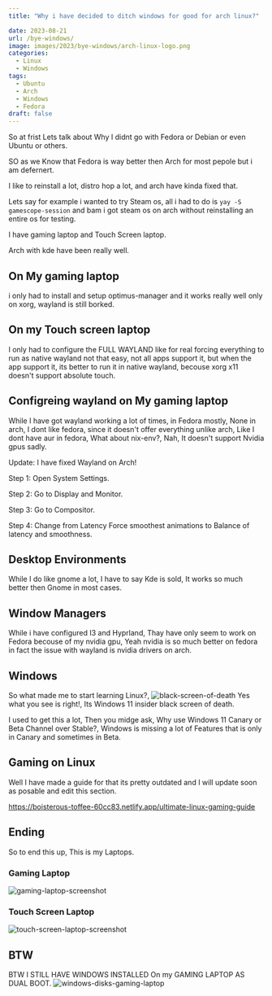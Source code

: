 ```yaml
---
title: "Why i have decided to ditch windows for good for arch linux?"

date: 2023-08-21
url: /bye-windows/
image: images/2023/bye-windows/arch-linux-logo.png
categories:
  - Linux
  - Windows
tags:
  - Ubuntu
  - Arch
  - Windows
  - Fedora
draft: false
---
```

<!--more-->

So at frist Lets talk about Why I didnt go with Fedora or Debian or even Ubuntu or others.

SO as we Know that Fedora is way better then Arch for most pepole but i am defernert.

I like to reinstall a lot, distro hop a lot, and arch have kinda fixed that.

Lets say for example i wanted to try Steam os, all i had to do is `yay -S gamescope-session` and bam i got steam os on arch without reinstalling an entire os for testing.

I have gaming laptop and Touch Screen laptop.

Arch with kde have been really well.

## On My gaming laptop
 i only had to install and setup optimus-manager and it works really well only on xorg, wayland is still borked.

## On my Touch screen laptop
 I only had to configure the FULL WAYLAND like for real forcing everything to run as native wayland not that easy, not all apps support it, but when the app support it, its better to run it in native wayland, becouse xorg x11 doesn't support absolute touch.

## Configreing wayland on My gaming laptop
While I have got wayland working a lot of times, in Fedora mostly, None in arch, I dont like fedora, since it doesn't offer everything unlike arch, Like I dont have aur in fedora, What about nix-env?, Nah, It doesn't support Nvidia gpus sadly.

Update: I have fixed Wayland on Arch!

Step 1: Open System Settings.

Step 2: Go to Display and Monitor.

Step 3: Go to Compositor.

Step 4: Change from Latency Force smoothest animations to Balance of latency and smoothness.

## Desktop Environments
While I do like gnome a lot, I have to say Kde is sold, It works so much better then Gnome in most cases.

## Window Managers
While i have configured I3 and Hyprland, Thay have only seem to work on Fedora becouse of my nvidia gpu, Yeah nvidia is so much better on fedora in fact the issue with wayland is nvidia drivers on arch.

## Windows
So what made me to start learning Linux?, 
![black-screen-of-death](/images/2023/bye-windows/black-screen-of-death.jpg)
Yes what you see is right!, Its Windows 11 insider black screen of death.

I used to get this a lot, Then you midge ask, Why use Windows 11 Canary or Beta Channel over Stable?, Windows is missing a lot of Features that is only in Canary and sometimes in Beta.

## Gaming on Linux
Well I have made a guide for that its pretty outdated and I will update soon as posable and edit this section.

https://boisterous-toffee-60cc83.netlify.app/ultimate-linux-gaming-guide

## Ending
So to end this up, This is my Laptops.

### Gaming Laptop
![gaming-laptop-screenshot](/images/2023/bye-windows/gaming-laptop-screenshot.png)

### Touch Screen Laptop
![touch-screen-laptop-screenshot](/images/2023/bye-windows/touch-screen-laptop-screenshot.png)

## BTW
BTW I STILL HAVE WINDOWS INSTALLED On my GAMING LAPTOP AS DUAL BOOT.
![windows-disks-gaming-laptop](/images/2023/bye-windows/windows-disks-gaming-laptop.png)